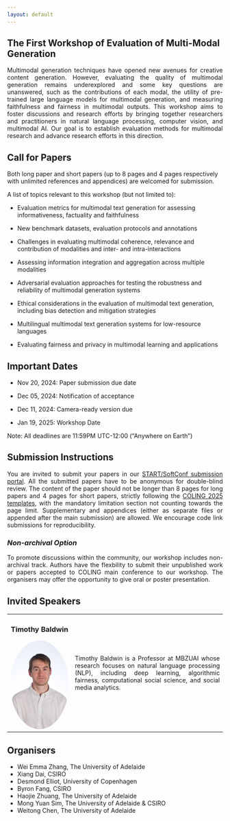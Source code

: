 ```yaml
---
layout: default
---
```



## **The First Workshop of Evaluation of Multi-Modal Generation**

<p style="text-align: justify;">
    Multimodal generation techniques have opened new avenues for creative content generation.  However, evaluating the quality of multimodal generation remains underexplored and some key questions are unanswered, such as the contributions of each modal, the utility of pre-trained large language models for multimodal generation, and measuring faithfulness and fairness in multimodal outputs.  This workshop aims to foster discussions and research efforts by bringing together researchers and practitioners in natural language processing, computer vision, and multimodal AI. Our goal is to establish evaluation methods for multimodal research and advance research efforts in this direction. 
</p>



## **Call for Papers**
<a id="call-for-papers"></a>

Both long paper and short papers (up to 8 pages and 4 pages respectively with unlimited references and appendices) are welcomed for submission. 

A list of topics relevant to this workshop (but not limited to):

- Evaluation metrics for multimodal text generation for assessing informativeness, factuality and faithfulness 

- New benchmark datasets, evaluation protocols and annotations

- Challenges in evaluating multimodal coherence, relevance and contribution of modalities and inter- and intra-interactions

- Assessing information integration and aggregation across multiple modalities 

- Adversarial evaluation approaches for testing the robustness and reliability of multimodal generation systems

- Ethical considerations in the evaluation of multimodal text generation, including bias detection and mitigation strategies

- Multilingual multimodal text generation systems for low-resource languages

- Evaluating fairness and privacy in multimodal learning and applications

## **Important Dates**
<a id="important-dates"></a>

- Nov 20, 2024: Paper submission due date

- Dec 05, 2024: Notification of acceptance

- Dec 11, 2024: Camera-ready version due

- Jan 19, 2025: Workshop Date

Note: All deadlines are 11:59PM UTC-12:00 (“Anywhere on Earth”)

## **Submission Instructions**
<a id="submission"></a>

<p style="text-align: justify;">
You are invited to submit your papers in our <a href="https://softconf.com/coling2025/EvalMG25">START/SoftConf submission portal</a>. All the submitted papers have to be anonymous for double-blind review. The content of the paper should not be longer than 8 pages for long papers and 4 pages for short papers, strictly following the <a href="https://coling2025.org/calls/submission_guidlines/">COLING 2025 templates</a>, with the mandatory limitation section not counting towards the page limit. Supplementary and appendices (either as separate files or appended after the main submission) are allowed. We encourage code link submissions for reproducibility.
</p>

### ***Non-archival Option***
<p style="text-align: justify;">
To promote discussions within the community, our workshop includes non-archival track. Authors have the flexbility to submit their unpublished work or papers accepted to COLING main conference to our workshop. The organisers may offer the opportunity to give oral or poster presentation. 
</p>

## **Invited Speakers**
<a id="invited-speakers"></a>


<table style="border-collapse: collapse; border: none; width: 100%;">
  <tr>
    <td style="border: none; width: 30%; text-align: center;">
      <h3>Timothy Baldwin</h3>
      <img src="assets/img/tim.jpeg" alt="Timothy Baldwin" style="border-radius: 50%; max-width: 100%; height: auto;"><br>
    </td>
    <!-- Adjust width for the text column -->
    <td style="border: none; width: 70%; text-align: left;">
      <p style="text-align: justify;">
      Timothy Baldwin is a Professor at MBZUAI whose research focuses on natural language processing (NLP), including deep learning, algorithmic fairness, computational social science, and social media analytics.
      </p>
    </td>
  </tr>
</table>


## **Organisers**
<a id="organizers"></a>

- Wei Emma Zhang, The University of Adelaide
- Xiang Dai, CSIRO
- Desmond Elliot, University of Copenhagen
- Byron Fang, CSIRO
- Haojie Zhuang, The University of Adelaide
- Mong Yuan Sim, The University of Adelaide & CSIRO
- Weitong Chen, The University of Adelaide
